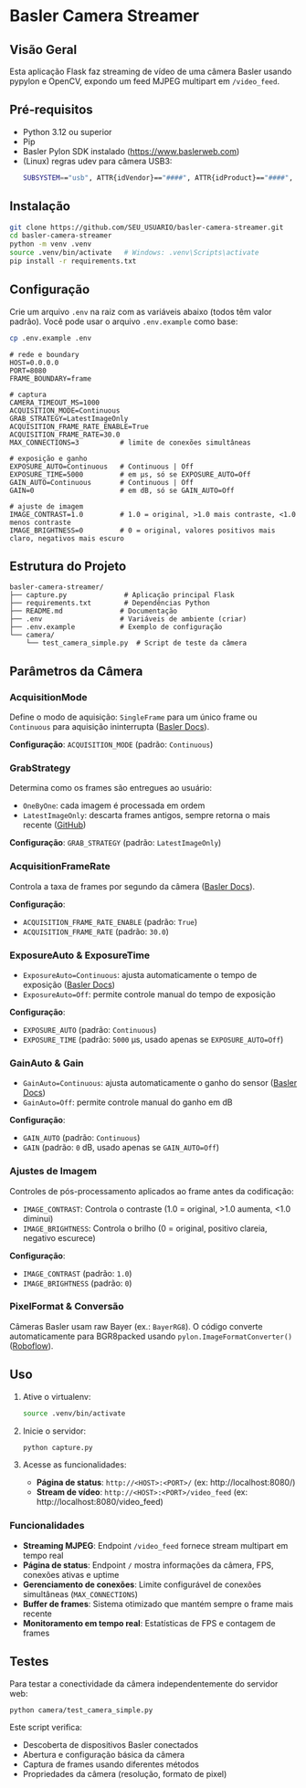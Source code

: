 # Basler Camera Streamer

## Visão Geral

Esta aplicação Flask faz streaming de vídeo de uma câmera Basler usando pypylon e OpenCV, expondo um feed MJPEG multipart em `/video_feed`.

## Pré‑requisitos

- Python 3.12 ou superior
- Pip
- Basler Pylon SDK instalado (https://www.baslerweb.com)
- (Linux) regras udev para câmera USB3:
  ```bash
  SUBSYSTEM=="usb", ATTR{idVendor}=="####", ATTR{idProduct}=="####", MODE="0666", GROUP="plugdev"
  ```

## Instalação

```bash
git clone https://github.com/SEU_USUARIO/basler-camera-streamer.git
cd basler-camera-streamer
python -m venv .venv
source .venv/bin/activate   # Windows: .venv\Scripts\activate
pip install -r requirements.txt
```

## Configuração

Crie um arquivo `.env` na raiz com as variáveis abaixo (todos têm valor padrão). Você pode usar o arquivo `.env.example` como base:

```bash
cp .env.example .env
```

```dotenv
# rede e boundary
HOST=0.0.0.0
PORT=8080
FRAME_BOUNDARY=frame

# captura
CAMERA_TIMEOUT_MS=1000
ACQUISITION_MODE=Continuous
GRAB_STRATEGY=LatestImageOnly
ACQUISITION_FRAME_RATE_ENABLE=True
ACQUISITION_FRAME_RATE=30.0
MAX_CONNECTIONS=3          # limite de conexões simultâneas

# exposição e ganho
EXPOSURE_AUTO=Continuous   # Continuous | Off
EXPOSURE_TIME=5000         # em µs, só se EXPOSURE_AUTO=Off
GAIN_AUTO=Continuous       # Continuous | Off
GAIN=0                     # em dB, só se GAIN_AUTO=Off

# ajuste de imagem
IMAGE_CONTRAST=1.0         # 1.0 = original, >1.0 mais contraste, <1.0 menos contraste
IMAGE_BRIGHTNESS=0         # 0 = original, valores positivos mais claro, negativos mais escuro
```

## Estrutura do Projeto

```
basler-camera-streamer/
├── capture.py              # Aplicação principal Flask
├── requirements.txt        # Dependências Python
├── README.md              # Documentação
├── .env                   # Variáveis de ambiente (criar)
├── .env.example           # Exemplo de configuração
└── camera/
    └── test_camera_simple.py  # Script de teste da câmera
```

## Parâmetros da Câmera

### AcquisitionMode

Define o modo de aquisição: `SingleFrame` para um único frame ou `Continuous` para aquisição ininterrupta ([Basler Docs][1]).

**Configuração**: `ACQUISITION_MODE` (padrão: `Continuous`)

### GrabStrategy

Determina como os frames são entregues ao usuário:

- `OneByOne`: cada imagem é processada em ordem
- `LatestImageOnly`: descarta frames antigos, sempre retorna o mais recente ([GitHub][2])

**Configuração**: `GRAB_STRATEGY` (padrão: `LatestImageOnly`)

### AcquisitionFrameRate

Controla a taxa de frames por segundo da câmera ([Basler Docs][3]).

**Configuração**:

- `ACQUISITION_FRAME_RATE_ENABLE` (padrão: `True`)
- `ACQUISITION_FRAME_RATE` (padrão: `30.0`)

### ExposureAuto & ExposureTime

- `ExposureAuto=Continuous`: ajusta automaticamente o tempo de exposição ([Basler Docs][4])
- `ExposureAuto=Off`: permite controle manual do tempo de exposição

**Configuração**:

- `EXPOSURE_AUTO` (padrão: `Continuous`)
- `EXPOSURE_TIME` (padrão: `5000` µs, usado apenas se `EXPOSURE_AUTO=Off`)

### GainAuto & Gain

- `GainAuto=Continuous`: ajusta automaticamente o ganho do sensor ([Basler Docs][6])
- `GainAuto=Off`: permite controle manual do ganho em dB

**Configuração**:

- `GAIN_AUTO` (padrão: `Continuous`)
- `GAIN` (padrão: `0` dB, usado apenas se `GAIN_AUTO=Off`)

### Ajustes de Imagem

Controles de pós-processamento aplicados ao frame antes da codificação:

- `IMAGE_CONTRAST`: Controla o contraste (1.0 = original, >1.0 aumenta, <1.0 diminui)
- `IMAGE_BRIGHTNESS`: Controla o brilho (0 = original, positivo clareia, negativo escurece)

**Configuração**:

- `IMAGE_CONTRAST` (padrão: `1.0`)
- `IMAGE_BRIGHTNESS` (padrão: `0`)

### PixelFormat & Conversão

Câmeras Basler usam raw Bayer (ex.: `BayerRG8`). O código converte automaticamente para BGR8packed usando `pylon.ImageFormatConverter()` ([Roboflow][9]).

## Uso

1. Ative o virtualenv:

   ```bash
   source .venv/bin/activate
   ```

2. Inicie o servidor:

   ```bash
   python capture.py
   ```

3. Acesse as funcionalidades:

   - **Página de status**: `http://<HOST>:<PORT>/` (ex: http://localhost:8080/)
   - **Stream de vídeo**: `http://<HOST>:<PORT>/video_feed` (ex: http://localhost:8080/video_feed)

### Funcionalidades

- **Streaming MJPEG**: Endpoint `/video_feed` fornece stream multipart em tempo real
- **Página de status**: Endpoint `/` mostra informações da câmera, FPS, conexões ativas e uptime
- **Gerenciamento de conexões**: Limite configurável de conexões simultâneas (`MAX_CONNECTIONS`)
- **Buffer de frames**: Sistema otimizado que mantém sempre o frame mais recente
- **Monitoramento em tempo real**: Estatísticas de FPS e contagem de frames

## Testes

Para testar a conectividade da câmera independentemente do servidor web:

```bash
python camera/test_camera_simple.py
```

Este script verifica:

- Descoberta de dispositivos Basler conectados
- Abertura e configuração básica da câmera
- Captura de frames usando diferentes métodos
- Propriedades da câmera (resolução, formato de pixel)

[1]: https://docs.baslerweb.com/acquisition-mode?utm_source=chatgpt.com "Acquisition Mode | Basler Product Documentation"
[2]: https://github.com/basler/pypylon/issues/623?utm_source=chatgpt.com "How do I ensure the captured image is newest ? · Issue #623 - GitHub"
[3]: https://docs.baslerweb.com/acquisition-frame-rate?utm_source=chatgpt.com "Acquisition Frame Rate | Basler Product Documentation"
[4]: https://docs.baslerweb.com/exposure-auto?utm_source=chatgpt.com "Exposure Auto | Basler Product Documentation"
[6]: https://docs.baslerweb.com/gain-auto?utm_source=chatgpt.com "Gain Auto | Basler Product Documentation"
[9]: https://discuss.roboflow.com/t/complete-basler-integration/6781?utm_source=chatgpt.com "Complete Basler Integration - Feedback - Roboflow"
